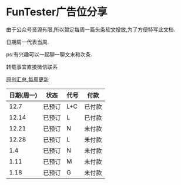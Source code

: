 # FunTester广告位分享

由于公众号资源有限,所以暂定每周一篇头条软文投放,为了方便特写此文档.

日期周一代表当周.

ps:有兴趣可以一起聊一聊文末和次条.

转载事宜直接微信联系

[原创汇总,每周更新](https://gitee.com/fanapi/tester/blob/okay/document/directory.markdown) 

|日期(周一)|状态|代号|付款|
|----|----|----|-----|
|12.7|已预订| L+C|已付款|
|12.14|已预订|L|已付款|
|12.21|已预订|N|未付款|
|12.28|已预订|L|未付款|
|1.4|已预订|N|未付款|
|1.11|已预订|M|未付款|
|1.18|已预订|G|未付款|